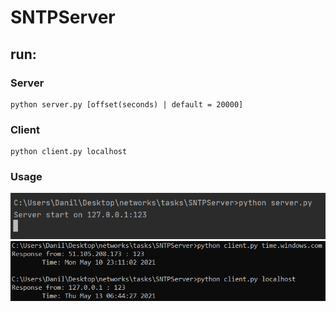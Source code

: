 # SNTPServer
## run:
### Server
    python server.py [offset(seconds) | default = 20000]
### Client
    python client.py localhost
    
### Usage
![server](server.PNG)
![client](client.PNG)
